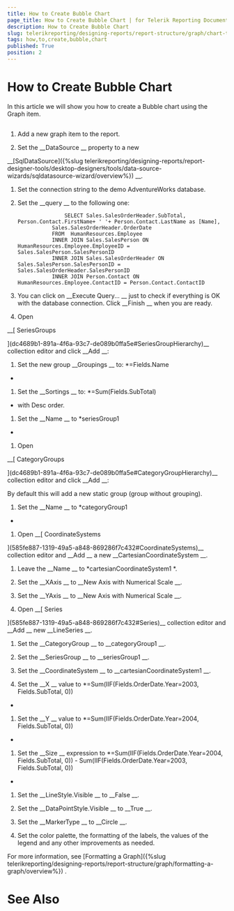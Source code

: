 ```yaml
---
title: How to Create Bubble Chart
page_title: How to Create Bubble Chart | for Telerik Reporting Documentation
description: How to Create Bubble Chart
slug: telerikreporting/designing-reports/report-structure/graph/chart-types/scatter-charts/how-to-create-bubble-chart
tags: how,to,create,bubble,chart
published: True
position: 2
---
```


# How to Create Bubble Chart



In this article we will show you how to create a Bubble chart using the Graph item.
      


## 

1. Add a new graph item to the report.


1. Set the 
__DataSource
__ property to a new 
                  
__[SqlDataSource]({%slug telerikreporting/designing-reports/report-designer-tools/desktop-designers/tools/data-source-wizards/sqldatasource-wizard/overview%})
__.
                


1. Set the connection string to the demo AdventureWorks database.


1. Set the 
__query
__ to the following one:
                


	                  SELECT Sales.SalesOrderHeader.SubTotal, Person.Contact.FirstName+ ' '+ Person.Contact.LastName as [Name], 
                  Sales.SalesOrderHeader.OrderDate 
                  FROM  HumanResources.Employee
                  INNER JOIN Sales.SalesPerson ON HumanResources.Employee.EmployeeID = Sales.SalesPerson.SalesPersonID
                  INNER JOIN Sales.SalesOrderHeader ON Sales.SalesPerson.SalesPersonID = Sales.SalesOrderHeader.SalesPersonID
                  INNER JOIN Person.Contact ON HumanResources.Employee.ContactID = Person.Contact.ContactID
                




1. You can click on 
__Execute Query...
__ just to check if everything is OK with the database connection.
                  Click 
__Finish
__ when you are ready.
                


1. Open 
              
__[                  SeriesGroups
                
](dc4689b1-891a-4f6a-93c7-de089b0ffa5e#SeriesGroupHierarchy)__ collection editor and click 
__Add
__:
            


1. Set the new group 
__Groupings
__ to: 
*=Fields.Name
*

1. Set the 
__Sortings
__ to: 
*=Sum(Fields.SubTotal)
* with Desc order.
                


1. Set the 
__Name
__ to 
*seriesGroup1
*

1. Open 
              
__[                  CategoryGroups
                
](dc4689b1-891a-4f6a-93c7-de089b0ffa5e#CategoryGroupHierarchy)__ collection editor and click 
__Add
__:
            
By default this will add a new static group (group without grouping).


1. Set the 
__Name
__ to 
*categoryGroup1
*

1. Open 
__[                  CoordinateSystems
                
](585fe887-1319-49a5-a848-869286f7c432#CoordinateSystems)__ collection editor and 
__Add
__ a new 
__CartesianCoordinateSystem
__.
            


1. Leave the 
__Name
__ to 
*cartesianCoordinateSystem1
*.
                


1. Set the 
__XAxis
__ to 
__New Axis with Numerical Scale
__.
                


1. Set the 
__YAxis
__ to 
__New Axis with Numerical Scale
__.
                


1. Open 
__[                  Series
                
](585fe887-1319-49a5-a848-869286f7c432#Series)__ collection editor and 
__Add
__ new 
__LineSeries
__.
            


1. Set the 
__CategoryGroup
__ to 
__categoryGroup1
__.
                


1. Set the 
__SeriesGroup
__ to 
__seriesGroup1
__.
                


1. Set the 
__CoordinateSystem
__ to 
__cartesianCoordinateSystem1
__.
                


1. Set the 
__X
__ value to 
*=Sum(IIF(Fields.OrderDate.Year=2003, Fields.SubTotal, 0))
*

1. Set the 
__Y
__ value to 
*=Sum(IIF(Fields.OrderDate.Year=2004, Fields.SubTotal, 0))
*

1. Set the 
__Size
__ expression to 
*=Sum(IIF(Fields.OrderDate.Year=2004, Fields.SubTotal, 0)) - Sum(IIF(Fields.OrderDate.Year=2003, Fields.SubTotal, 0))
*

1. Set the 
__LineStyle.Visible
__ to 
__False
__.
                


1. Set the 
__DataPointStyle.Visible
__ to 
__True
__.
                


1. Set the 
__MarkerType
__ to 
__Circle
__.
                


1. Set the color palette, the formatting of the labels, the values of the legend and any other improvements as needed.
            
For more information, see 
[Formatting a Graph]({%slug telerikreporting/designing-reports/report-structure/graph/formatting-a-graph/overview%})
.
            


# See Also

